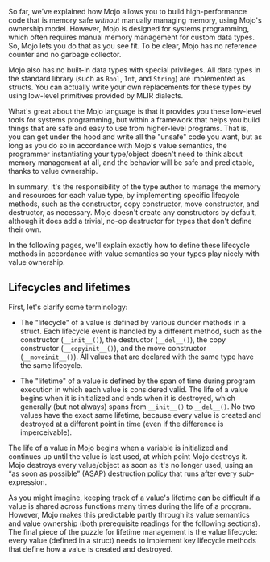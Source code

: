 So far, we've explained how Mojo allows you to build high-performance code that
is memory safe _without_ manually managing memory, using Mojo's ownership
model. However, Mojo is designed for
systems programming, which
often requires manual memory management for custom data types. So, Mojo lets
you do that as you see fit. To be clear, Mojo has no reference counter and no
garbage collector.

Mojo also has no built-in data types with special privileges. All data types
in the standard library (such as `Bool`,
`Int`, and
`String`) are implemented as
structs. You can actually write your own
replacements for these types by using low-level primitives provided by
MLIR dialects.

What's great about the Mojo language is that it provides you these low-level
tools for systems programming, but within a framework that helps you build
things that are safe and easy to use from higher-level programs. That is, you
can get under the hood and write all the "unsafe" code you want, but as long as
you do so in accordance with Mojo's value
semantics, the programmer instantiating
your type/object doesn't need to think about memory management at all, and the
behavior will be safe and predictable, thanks to value
ownership.

In summary, it's the responsibility of the type author to manage the memory and
resources for each value type, by implementing specific lifecycle methods, such
as the constructor, copy constructor, move constructor, and destructor, as
necessary. Mojo doesn't create any constructors by default, although it does
add a trivial, no-op destructor for types that don't define their own.

In the following pages, we'll explain exactly how to define these lifecycle
methods in accordance with value semantics so your types play nicely with value
ownership.

## Lifecycles and lifetimes

First, let's clarify some terminology:

- The "lifecycle" of a value is defined by various dunder
methods in a struct.
Each lifecycle event is handled by a different method,
such as the constructor (`__init__()`), the destructor (`__del__()`), the copy
constructor (`__copyinit__()`), and the move constructor (`__moveinit__()`).
All values that are declared with the same type have the same lifecycle.

- The "lifetime" of a value is defined by the span of time during program
execution in which each value is considered valid. The life of a value begins
when it is initialized and ends when it is destroyed, which generally (but not
always) spans from `__init__()` to `__del__()`. No two values have the exact
same lifetime, because every value is created and destroyed at a different
point in time (even if the difference is imperceivable).

The life of a value in Mojo begins when a variable is initialized and continues
up until the value is last used, at which point Mojo destroys it. Mojo destroys
every value/object as soon as it's no longer used, using an “as soon as
possible” (ASAP) destruction policy that runs after every sub-expression.

As you might imagine, keeping track of a value's lifetime can be difficult if a
value is shared across functions many times during the life of a program.
However, Mojo makes this predictable partly through its value
semantics and value
ownership (both prerequisite readings for
the following sections). The final piece of the puzzle for lifetime management
is the value lifecycle: every value (defined in a struct) needs to implement
key lifecycle methods that define how a value is created and destroyed.
